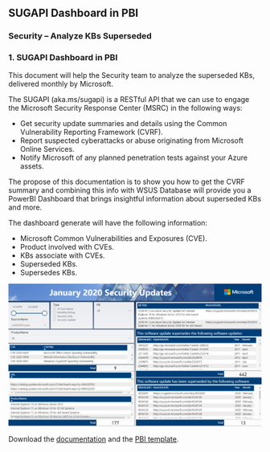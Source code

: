 ## SUGAPI Dashboard in PBI

### Security – Analyze KBs Superseded

### 1.	SUGAPI Dashboard in PBI

This document will help the Security team to analyze the superseded KBs, delivered monthly by Microsoft.

The SUGAPI (aka.ms/sugapi) is a RESTful API that we can use to engage the Microsoft Security Response Center (MSRC) in the following ways: 
- Get security update summaries and details using the Common Vulnerability Reporting Framework (CVRF).
- Report suspected cyberattacks or abuse originating from Microsoft Online Services.
- Notify Microsoft of any planned penetration tests against your Azure assets.

The propose of this documentation is to show you how to get the CVRF summary and combining this info with WSUS Database will provide you a PowerBI Dashboard that brings insightful information about superseded KBs and more. 

The dashboard generate will have the following information:
- Microsoft Common Vulnerabilities and Exposures (CVE).
- Product involved with CVEs.
- KBs associate with CVEs.
- Superseded KBs.
- Supersedes KBs.

![OverviewImage](/install/images/OverviewImage.png)


Download the [documentation](https://github.com/rodlucena/sugapitopbi/blob/master/install/Security%20-%20Analyze-KBs-Superseded.pdf) and the [PBI template](https://github.com/rodlucena/sugapitopbi/blob/master/install/Security%20-%20Analyze-KBs-Superseded.pbix).

